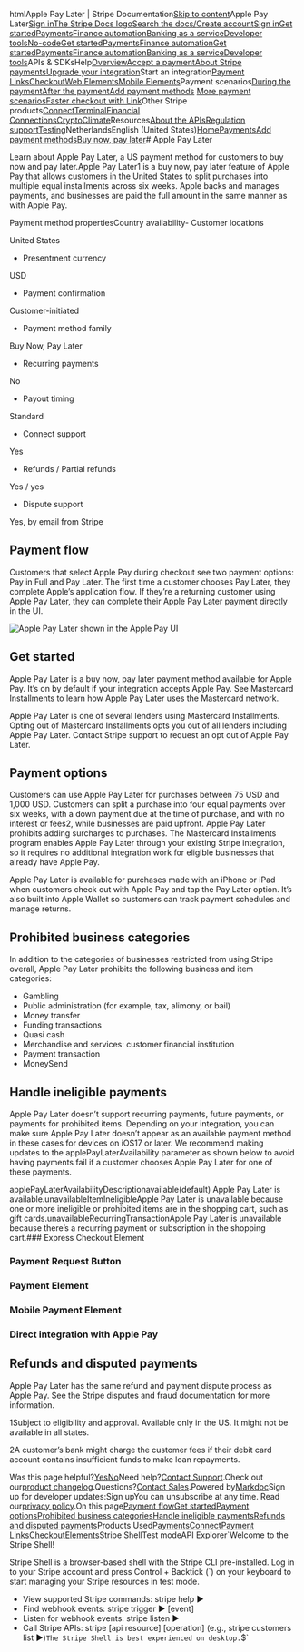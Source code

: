 htmlApple Pay Later | Stripe Documentation[Skip to content](#main-content)Apple Pay Later[Sign in](https://dashboard.stripe.com/login?redirect=https%3A%2F%2Fdocs.stripe.com%2Fpayments%2Fapple-pay-later)[The Stripe Docs logo](/)[Search the docs/](#)[Create account](https://dashboard.stripe.com/register)[Sign in](https://dashboard.stripe.com/login?redirect=https%3A%2F%2Fdocs.stripe.com%2Fpayments%2Fapple-pay-later)[Get started](/get-started)[Payments](/payments)[Finance automation](/finance-automation)[Banking as a service](/financial-services)[Developer tools](/development)[No-code](/no-code)[Get started](/get-started)[Payments](/payments)[Finance automation](/finance-automation)[](#)[Get started](/get-started)[Payments](/payments)[Finance automation](/finance-automation)[Banking as a service](/financial-services)[Developer tools](/development)[](#)APIs & SDKsHelp[Overview](/docs/payments)[Accept a payment](#)[About Stripe payments](#)[Upgrade your integration](/docs/payments/upgrades)Start an integration[Payment Links](#)[Checkout](#)[Web Elements](#)[Mobile Elements](#)Payment scenarios[During the payment](#)[After the payment](#)[Add payment methods](#)
[More payment scenarios](#)[Faster checkout with Link](#)Other Stripe products[Connect](#)[Terminal](#)[Financial Connections](#)[Crypto](#)[Climate](#)Resources[About the APIs](#)[Regulation support](#)[Testing](/docs/testing)NetherlandsEnglish (United States)[](#)[](#)[Home](/docs)[Payments](/docs/payments)[Add payment methods](/docs/payments/payment-methods/overview)[Buy now, pay later](/docs/payments/buy-now-pay-later)# Apple Pay Later

Learn about Apple Pay Later, a US payment method for customers to buy now and pay later.Apple Pay Later1 is a buy now, pay later feature of Apple Pay that allows customers in the United States to split purchases into multiple equal installments across six weeks. Apple backs and manages payments, and businesses are paid the full amount in the same manner as with Apple Pay.

Payment method propertiesCountry availability- Customer locations

United States


- Presentment currency

USD


- Payment confirmation

Customer-initiated


- Payment method family

Buy Now, Pay Later


- Recurring payments

No


- Payout timing

Standard


- Connect support

Yes


- Refunds / Partial refunds

Yes / yes


- Dispute support

Yes, by email from Stripe



## Payment flow

Customers that select Apple Pay during checkout see two payment options: Pay in Full and Pay Later. The first time a customer chooses Pay Later, they complete Apple’s application flow. If they’re a returning customer using Apple Pay Later, they can complete their Apple Pay Later payment directly in the UI.

![Apple Pay Later shown in the Apple Pay UI](https://b.stripecdn.com/docs-statics-srv/assets/apple-pay-later-flow-demo.3c9dd818d34c692a854e6a268656b0fb.png)

## Get started

Apple Pay Later is a buy now, pay later payment method available for Apple Pay. It’s on by default if your integration accepts Apple Pay. See Mastercard Installments to learn how Apple Pay Later uses the Mastercard network.

Apple Pay Later is one of several lenders using Mastercard Installments. Opting out of Mastercard Installments opts you out of all lenders including Apple Pay Later. Contact Stripe support to request an opt out of Apple Pay Later.

## Payment options

Customers can use Apple Pay Later for purchases between 75 USD and 1,000 USD. Customers can split a purchase into four equal payments over six weeks, with a down payment due at the time of purchase, and with no interest or fees2, while businesses are paid upfront. Apple Pay Later prohibits adding surcharges to purchases. The Mastercard Installments program enables Apple Pay Later through your existing Stripe integration, so it requires no additional integration work for eligible businesses that already have Apple Pay.

Apple Pay Later is available for purchases made with an iPhone or iPad when customers check out with Apple Pay and tap the Pay Later option. It’s also built into Apple Wallet so customers can track payment schedules and manage returns.

## Prohibited business categories

In addition to the categories of businesses restricted from using Stripe overall, Apple Pay Later prohibits the following business and item categories:

- Gambling
- Public administration (for example, tax, alimony, or bail)
- Money transfer
- Funding transactions
- Quasi cash
- Merchandise and services: customer financial institution
- Payment transaction
- MoneySend

## Handle ineligible payments

Apple Pay Later doesn’t support recurring payments, future payments, or payments for prohibited items. Depending on your integration, you can make sure Apple Pay Later doesn’t appear as an available payment method in these cases for devices on iOS17 or later. We recommend making updates to the applePayLaterAvailability parameter as shown below to avoid having payments fail if a customer chooses Apple Pay Later for one of these payments.

applePayLaterAvailabilityDescriptionavailable(default) Apple Pay Later is available.unavailableItemIneligibleApple Pay Later is unavailable because one or more ineligible or prohibited items are in the shopping cart, such as gift cards.unavailableRecurringTransactionApple Pay Later is unavailable because there’s a recurring payment or subscription in the shopping cart.### Express Checkout Element

### Payment Request Button

### Payment Element

### Mobile Payment Element

### Direct integration with Apple Pay

## Refunds and disputed payments

Apple Pay Later has the same refund and payment dispute process as Apple Pay. See the Stripe disputes and fraud documentation for more information.



1Subject to eligibility and approval. Available only in the US. It might not be available in all states.

2A customer’s bank might charge the customer fees if their debit card account contains insufficient funds to make loan repayments.

Was this page helpful?[Yes](#)[No](#)Need help?[Contact Support](https://support.stripe.com/).Check out our[product changelog](https://stripe.com/blog/changelog).Questions?[Contact Sales](https://stripe.com/contact/sales).Powered by[Markdoc](https://markdoc.dev)Sign up for developer updates:Sign upYou can unsubscribe at any time. Read our[privacy policy](https://stripe.com/privacy).On this page[Payment flow](#payment-flow)[Get started](#get-started)[Payment options](#payment-options)[Prohibited business categories](#prohibited-business-categories)[Handle ineligible payments](#handle-ineligible-payments)[Refunds and disputed payments](#refunds-and-disputed-payments)Products Used[Payments](/payments)[Connect](/connect)[Payment Links](/payments/payment-links)[Checkout](/payments/checkout)[Elements](/payments/elements)Stripe ShellTest modeAPI Explorer[](https://stripe.com/docs/stripe-cli#install)`Welcome to the Stripe Shell!

Stripe Shell is a browser-based shell with the Stripe CLI pre-installed. Log in to your
Stripe account and press Control + Backtick (`) on your keyboard to start managing your Stripe
resources in test mode.

- View supported Stripe commands: stripe help ▶️
- Find webhook events: stripe trigger ▶️ [event]
- Listen for webhook events: stripe listen ▶
- Call Stripe APIs: stripe [api resource] [operation] (e.g., stripe customers list ▶️)`The Stripe Shell is best experienced on desktop.`$`